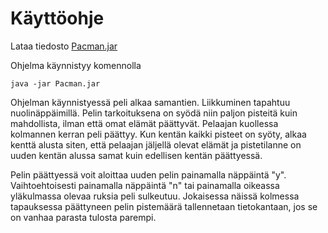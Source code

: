 # Käyttöohje

Lataa tiedosto [Pacman.jar](https://github.com/RoopeNiemi/OTMtyo/releases/tag/v1.2)

Ohjelma käynnistyy komennolla

    java -jar Pacman.jar

Ohjelman käynnistyessä peli alkaa samantien. Liikkuminen tapahtuu nuolinäppäimillä. Pelin tarkoituksena on syödä niin paljon pisteitä
kuin mahdollista, ilman että omat elämät päättyvät. Pelaajan kuollessa kolmannen kerran peli päättyy. Kun kentän kaikki pisteet on syöty, alkaa
kenttä alusta siten, että pelaajan jäljellä olevat elämät ja pistetilanne on uuden kentän alussa samat kuin edellisen kentän päättyessä.

Pelin päättyessä voit aloittaa uuden pelin painamalla näppäintä "y". Vaihtoehtoisesti painamalla näppäintä "n" tai painamalla oikeassa yläkulmassa
olevaa ruksia peli sulkeutuu. Jokaisessa näissä kolmessa tapauksessa päättyneen pelin pistemäärä tallennetaan tietokantaan, jos se on vanhaa
parasta tulosta parempi. 
